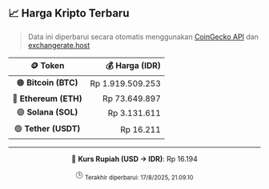 

<!-- HARGA_KRIPTO -->
## 📈 Harga Kripto Terbaru

> Data ini diperbarui secara otomatis menggunakan [CoinGecko API](https://www.coingecko.com/) dan [exchangerate.host](https://exchangerate.host/)

<div align="center">

| 🪙 Token | 💰 Harga (IDR) |
|:------:|---------------:|
| 🟠 **Bitcoin (BTC)**   | Rp 1.919.509.253 |
| 🔵 **Ethereum (ETH)**  | Rp 73.649.897 |
| 🟣 **Solana (SOL)**    | Rp 3.131.611 |
| 🟢 **Tether (USDT)**   | Rp 16.211 |

---

💱 **Kurs Rupiah (USD → IDR)**: Rp 16.194

🕒 <sub>Terakhir diperbarui: 17/8/2025, 21.09.10</sub>

</div>
<!-- /HARGA_KRIPTO -->